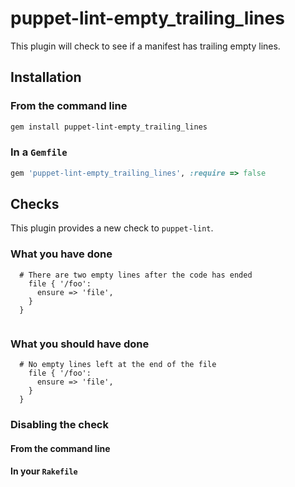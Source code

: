 # puppet-lint-empty_trailing_lines

This plugin will check to see if a manifest has trailing empty lines.


## Installation


### From the command line

```sh
gem install puppet-lint-empty_trailing_lines
```

### In a `Gemfile`

```ruby
gem 'puppet-lint-empty_trailing_lines', :require => false
```

## Checks

This plugin provides a new check to `puppet-lint`.

### What you have done

```puppet
  # There are two empty lines after the code has ended
    file { '/foo':
      ensure => 'file',
    }
  }


```

### What you should have done

```puppet
  # No empty lines left at the end of the file
    file { '/foo':
      ensure => 'file',
    }
  }
```

### Disabling the check

#### From the command line

#### In your `Rakefile`
